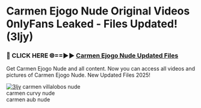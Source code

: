 # Carmen Ejogo Nude Original Videos 0nlyFans Leaked - Files Updated! (3ljy)

<h3>🔴 CLICK HERE 🌐==►► <a href="https://tinyurl.com/yc6ubb5a" rel="nofollow">Carmen Ejogo Nude Updated Files</a></h3>

Get Carmen Ejogo Nude and all content. Now you can access all videos and pictures of Carmen Ejogo Nude. New Updated Files 2025!

[![3ljy](https://i.imgur.com/7eu0CRL.gif)](https://tinyurl.com/yc6ubb5a)
carmen villalobos nude<br>
carmen curvy nude<br>
carmen aub nude